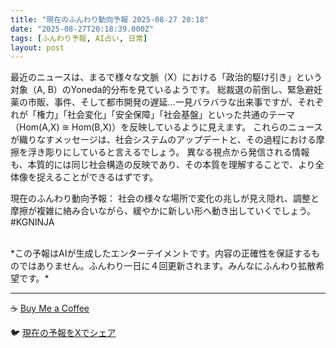 ```yaml
---
title: "現在のふんわり動向予報 2025-08-27 20:18"
date: "2025-08-27T20:18:39.000Z"
tags: [ふんわり予報, AI占い, 日常]
layout: post
---
```


最近のニュースは、まるで様々な文脈（X）における「政治的駆け引き」という対象（A, B）のYoneda的分布を見ているようです。  総裁選の前倒し、緊急避妊薬の市販、事件、そして都市開発の遅延…一見バラバラな出来事ですが、それぞれが「権力」「社会変化」「安全保障」「社会基盤」といった共通のテーマ（Hom(A,X) ≅ Hom(B,X)）を反映しているように見えます。  これらのニュースが織りなすメッセージは、社会システムのアップデートと、その過程における摩擦を浮き彫りにしていると言えるでしょう。  異なる視点から発信される情報も、本質的には同じ社会構造の反映であり、その本質を理解することで、より全体像を捉えることができるはずです。


現在のふんわり動向予報：
社会の様々な場所で変化の兆しが見え隠れ、調整と摩擦が複雑に絡み合いながら、緩やかに新しい形へ動き出していくでしょう。#KGNINJA

<br>
*この予報はAIが生成したエンターテイメントです。内容の正確性を保証するものではありません。ふんわり一日に４回更新されます。みんなにふんわり拡散希望です。*

---
☕️ [Buy Me a Coffee](https://www.buymeacoffee.com/kgninja)

🐦 [現在の予報をXでシェア](https://twitter.com/intent/tweet?text=%E7%8F%BE%E5%9C%A8%E3%81%AE%E3%81%B5%E3%82%93%E3%82%8F%E3%82%8A%E4%BA%88%E5%A0%B1%3A%20%E3%80%8C%E6%9C%80%E8%BF%91%E3%81%AE%E3%83%8B%E3%83%A5%E3%83%BC%E3%82%B9%E3%81%AF%E3%80%81%E3%81%BE%E3%82%8B%E3%81%A7%E6%A7%98%E3%80%85%E3%81%AA%E6%96%87%E8%84%88%EF%BC%88X%EF%BC%89%E3%81%AB%E3%81%8A%E3%81%91%E3%82%8B%E3%80%8C%E6%94%BF%E6%B2%BB%E7%9A%84%E9%A7%86%E3%81%91%E5%BC%95%E3%81%8D%E3%80%8D%E3%81%A8%E3%81%84%E3%81%86%E5%AF%BE%E8%B1%A1%EF%BC%88A%2C%20B%EF%BC%89%E3%81%AEYoneda%E7%9A%84%E5%88%86%E5%B8%83%E3%82%92%E8%A6%8B%E3%81%A6%E3%81%84%E3%82%8B%E3%82%88%E3%81%86%E3%81%A7%E3%81%99%E3%80%82%E3%80%8D%23KGNINJA%20%E7%B6%9A%E3%81%8D%E3%81%AF%E3%83%96%E3%83%AD%E3%82%B0%E3%81%A7%EF%BC%81%F0%9F%91%87&url=https%3A%2F%2Fkg-ninja.github.io%2FFunwariyoso%2F)
